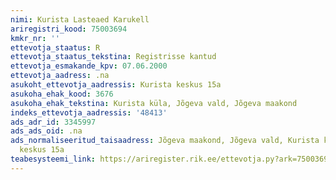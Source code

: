 ```yaml
---
nimi: Kurista Lasteaed Karukell
ariregistri_kood: 75003694
kmkr_nr: ''
ettevotja_staatus: R
ettevotja_staatus_tekstina: Registrisse kantud
ettevotja_esmakande_kpv: 07.06.2000
ettevotja_aadress: .na
asukoht_ettevotja_aadressis: Kurista keskus 15a
asukoha_ehak_kood: 3676
asukoha_ehak_tekstina: Kurista küla, Jõgeva vald, Jõgeva maakond
indeks_ettevotja_aadressis: '48413'
ads_adr_id: 3345997
ads_ads_oid: .na
ads_normaliseeritud_taisaadress: Jõgeva maakond, Jõgeva vald, Kurista küla, Kurista
  keskus 15a
teabesysteemi_link: https://ariregister.rik.ee/ettevotja.py?ark=75003694&ref=rekvisiidid
---
```

